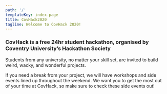 ```yaml
---
path: '/'
templateKey: index-page
title: CovHack2020
tagline: Welcome to CovHack 2020!
---
```


### CovHack is a free 24hr student hackathon, organised by Coventry University’s Hackathon Society

Students from any university, no matter your skill set, are invited to build weird, wacky, and wonderful projects.

If you need a break from your project, we will have workshops and side events lined up throughout the weekend.
We want you to get the most out of your time at CovHack, so make sure to check these side events out!
